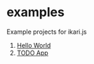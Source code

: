 # examples
Example projects for ikari.js

1. [Hello World](https://github.com/ikari-js/examples/tree/main/hello-world)
2. [TODO App](https://github.com/ikari-js/examples/tree/main/todo)